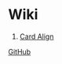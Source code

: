# Wiki

1. [Card Align](https://wiki.fuso.ml/card-align.html)

[GitHub](https://github.com/elFusooo/Wiki)
